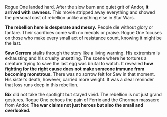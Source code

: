 Rogue One landed hard. After the slow burn and quiet grit of Andor, **it arrived with rawness.** This movie stripped away everything and showed the personal cost of rebellion unlike anything else in Star Wars.

**The rebellion here is desperate and messy.** People die without glory or fanfare. Their sacrifices come with no medals or praise. Rogue One focuses on those who make every small act of resistance count, knowing it might be the last.

**Saw Gerrera** stalks through the story like a living warning. His extremism is exhausting and his cruelty unsettling. The scene where he tortures a creature trying to save the last egg was brutal to watch. It revealed **how fighting for the right cause does not make someone immune from becoming monstrous.** There was no sorrow felt for Saw in that moment. His sister’s death, however, carried more weight. It was a clear reminder that loss runs deep in this rebellion.
 
**Bix** did not take the spotlight but stayed vivid. The rebellion is not just grand gestures. Rogue One echoes the pain of Ferrix and the Ghorman massacre from Andor. **The war claims not just heroes but also the small and overlooked.**
